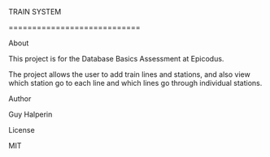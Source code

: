 TRAIN SYSTEM

============================

About

This project is for the Database Basics Assessment at Epicodus.

The project allows the user to add train lines and stations, and also view which station go to each line and which lines go through individual stations.

Author

Guy Halperin

License

MIT
